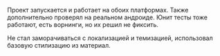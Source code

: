Проект запускается и работает на обоих платформах.
Также дополнительно проверял на реальном андроиде.
Юнит тесты тоже работают, есть ворнинги, но их решил не фиксить.

Не стал заморачиваться с локализацией и темизацией, использовал базовую стилизацию из материал.
